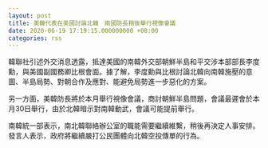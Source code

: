 ```yaml
---
layout: post
title: 美韓代表在美國討論北韓　兩國防長稍後舉行視像會議
date: 2020-06-19 17:19:15.000000000 +08:00
categories: rss
---
```


韓聯社引述外交消息透露，抵達美國的南韓外交部朝鮮半島和平交涉本部部長李度勳，與美國副國務卿比根會面。據了解，李度勳與比根討論北韓向南韓施壓的意圖、半島局勢、對朝合作及應對、能避免局勢進一步惡化的方案。

另一方面，美韓防長將於本月舉行視像會議，商討朝鮮半島問題，會議最遲會於本月30日舉行，由於北韓暗示對南韓動武，會議可能提前舉行。

南韓統一部表示，南北韓聯絡辦公室的職能需要繼續維繫，稍後再決定人事安排。發言人表示，政府將繼續嚴打公民團體向北韓空投傳單的行為。
